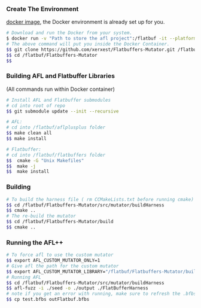 ### Create The Environment
 [docker image](https://hub.docker.com/repository/docker/xctarman/flatbuf/general), the Docker environment is already set up for you.
```sh
# Download and run the Docker from your system.
$ docker run -v "Path to store the afl project":/flatbuf -it --platform linux/arm64 xctarman/flatbuf
# The above command will put you inside the Docker Container.
$$ git clone https://github.com/xerxest/Flatbuffers-Mutator.git /flatbuf
$$ cd /flatbuf/Flatbuffers-Mutator
$$ 

```

### Building AFL and Flatbuffer Libraries

(All commands run within Docker container)

```sh
# Install AFL and Flatbuffer submodules
# cd into root of repo
$$ git submodule update --init --recursive

# AFL:
# cd into /flatbuf/aflplusplus folder
$$ make clean all
$$ make install

# Flatbuffer:
# cd into /flatbuf/flatbuffers folder
$$	cmake -G "Unix Makefiles"
$$	make -j
$$	make install
```

### Building 
```sh
# To build the harness file ( rm CCMakeLists.txt before running cmake)  
$$ cd /flatbuf/Flatbuffers-Mutator/src/mutator/buildHarness
$$ cmake ..
# The re-build the mutator 
$$ cd /flatbuf/Flatbuffers-Mutator/build
$$ cmake .. 
```
### Running the AFL++ 
```sh
# To force afl to use the custom mutator 
$$ export AFL_CUSTOM_MUTATOR_ONLY=1
# Give afl the path for the custom mutator 
$$ export AFL_CUSTOM_MUTATOR_LIBRARY="/flatbuf/Flatbuffers-Mutator/build/libFlatBufferMutator.so"
# Running AFL
$$ cd /flatbuf/Flatbuffers-Mutator/src/mutator/buildHarness
$$ afl-fuzz -i ./seed -o ./output ./FlatBufferHarness
# note if you get an error with running, make sure to refresh the .bfbs file
$$ cp test.bfbs outFlatbuf.bfbs
```
